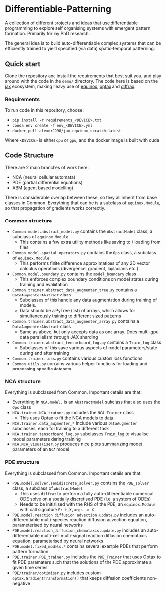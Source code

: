 # Differentiable-Patterning
A collection of different projects and ideas that use differentiable programming to explore self organising systems with emergent pattern formation. Primarily for my PhD research. 

The general idea is to build auto-differentiable complex systems that can be efficiently trained to yield specified (via data) spatio-temporal patterning.



## Quick start
Clone the repository and install the requirements that best suit you, and play around with the code in the `demo/` directory. The code here is based on the [jax](https://docs.jax.dev/en/latest/) ecosystem, making heavy use of [equinox](https://docs.kidger.site/equinox/), [optax](https://optax.readthedocs.io/en/latest/) and [diffrax](https://docs.kidger.site/diffrax/).

### Requirements 
To run code in this repository, choose:
 - `pip install -r requirements_<DEVICE>.txt`
 - `conda env create -f env_<DEVICE>.yml`
 - `docker pull alexdr1998/jax_equinox_scratch:latest`

Where `<DEVICE>` is either `cpu` or `gpu`, and the docker image is built with cuda


## Code Structure
There are 2 main branches of work here: 
 - NCA (neural cellular automata)
 - PDE (partial differential equations)
 - ~~ABM (agent based modelling)~~

There is considerable overlap between these, so they all inherit from base classes in Common. Everything that can be is a subclass of ```equinox.Module```, so that propagation of gradients works correctly.
### Common structure
- ```Common.model.abstract_model.py``` contains the ```AbstractModel``` class, a subclass of ```equinox.Module```
  - This contains a few extra utility methods like saving to / loading from files
- ```Common.model.spatial_operators.py``` contains the ```Ops``` class, a subclass of ```equinox.Module```
  - This performs finite difference approximations of any 2D vector calculus operations (divergence, gradient, laplacians etc.)
- ```Common.model.boundary.py``` contains the ```model_boundary``` class
  - This enforces complex boundary conditions on model states during training and evalutation
- ```Common.trainer.abstract_data_augmenter_tree.py``` contains a ```DataAugmenterAbstract``` class
  - Subclasses of this handle any data augmentation during training of models.
  - Data should be a PyTree (list) of arrays, which allows for simultaneously training to different sized patterns
- ```Common.trainer.abstract_data_augmenter_array.py``` contains a ```DataAugmenterAbstract``` class
  - Same as above, but only accepts data as one array. Does multi-gpu data parallelism through JAX sharding
- ```Common.trainer.abstract_tensorboard_log.py``` contains a ```Train_log``` class
  - Subclasses of this save various aspects of model parameters/state during and after training
- ```Common.trainer.loss.py``` contains various custom loss functions
- ```Common.utils.py``` contains various helper functions for loading and processing specific datasets

### NCA structure
Everything is subclassed from Common. Important details are that:
- Everything in ```NCA.model.``` is an ```AbstractModel``` subclass that also uses the ```Ops``` class
- ```NCA.trainer.NCA_trainer.py``` includes the ```NCA_Trainer``` class
  - This uses Optax to fit the NCA models to data
- ```NCA.trainer.data_augmenter_*``` Include various ```DataAugmenter``` subclasses, each for training to a different task 
- ```NCA.trainer.tensorboard_log.py``` subclasses ```Train_log``` to visualise model parameters during training
- ```NCA.NCA_visualiser.py``` produces nice plots summarizing model parameters of an ```NCA``` model

### PDE structure
Everything is subclassed from Common. Important details are that:
- ```PDE.model.solver.semidiscrete_solver.py``` contains the ```PDE_solver``` class, a subclass of ```AbstractModel```
  - This uses ```diffrax``` to perform a fully auto-differentiable numerical ODE solve on a spatially discretised PDE (i.e. a system of ODEs)
  - Needs to be initialised with the RHS of the PDE, an ```equinox.Module``` with call signature ```F: t,X,args -> X```  
- ```PDE.model.reaction_diffusion_advection.update.py``` includes an auto-differentiable multi-species reaction diffusion advection equation, parameterised by neural networks
- ```PDE.model.reaction_diffusion_chemotaxis.update.py``` includes an auto-differentiable multi-cell multi-signal reaction diffusion chemotaxis equation, parameterised by neural networks
- ```PDE.model.fixed_models.*``` contains several example PDEs that perform pattern formation
- ```PDE.trainer.PDE_trainer.py``` includes the ```PDE_Trainer``` that uses Optax to fit PDE paramaters such that the solutions of the PDE approximate a given time series
- ```PDE/trainer/optimiser.py``` includes custom ```optax.GradientTransformation()``` that keeps diffusion coefficients non-negative
  

